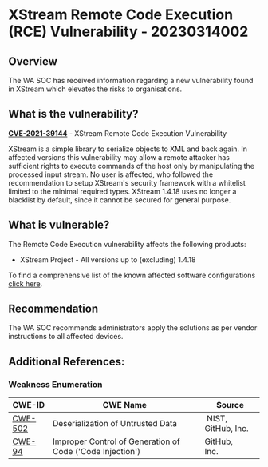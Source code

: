 # XStream Remote Code Execution (RCE) Vulnerability - 20230314002

## Overview
The WA SOC has received information regarding a new vulnerability found in XStream which elevates the risks to organisations.

## What is the vulnerability?
[**CVE-2021-39144**](https://cve.mitre.org/cgi-bin/cvename.cgi?name=CVE-2021-39144) - XStream Remote Code Execution Vulnerability

XStream is a simple library to serialize objects to XML and back again. In affected versions this vulnerability may allow a remote attacker has sufficient rights to execute commands of the host only by manipulating the processed input stream. No user is affected, who followed the recommendation to setup XStream's security framework with a whitelist limited to the minimal required types. XStream 1.4.18 uses no longer a blacklist by default, since it cannot be secured for general purpose.


## What is vulnerable? 
The Remote Code Execution vulnerability affects the following products:
- XStream Project - All versions up to (excluding) 1.4.18

To find a comprehensive list of the known affected software configurations [click here](https://nvd.nist.gov/vuln/detail/CVE-2021-39144).

## Recommendation
The WA SOC recommends administrators apply the solutions as per vendor instructions to all affected devices.

## Additional References:

### Weakness Enumeration

| CWE-ID | CWE Name | Source |
| --- | --- | --- |
| [CWE-502](http://cwe.mitre.org/data/definitions/502.html) | Deserialization of Untrusted Data | NIST, GitHub, Inc.|
| [CWE-94](http://cwe.mitre.org/data/definitions/94.html) | Improper Control of Generation of Code ('Code Injection') | GitHub, Inc.   |